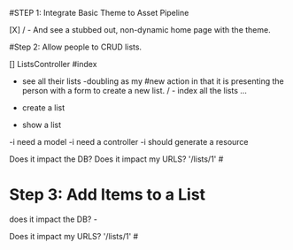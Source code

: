 #STEP 1: Integrate Basic Theme to Asset Pipeline

[X]  / - And see a stubbed out, non-dynamic home page with the theme.

#Step 2: Allow people to CRUD lists.


[] ListsController
  #index
- see all their lists
-doubling as my #new action in that it is presenting the person with a form to create a new list.
/ - index all the lists ...
- create a list


- show a list

-i need a model
-i need a controller
-i should generate a resource

Does it impact the DB?
Does it impact my URLS? '/lists/1' #

# Step 3: Add Items to a List

does it impact the DB? -

Does it impact my URLS? '/lists/1' #
